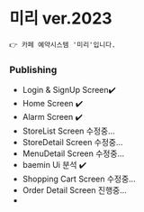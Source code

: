 # 미리 ver.2023

```
👉 카페 예약시스템 '미리'입니다.
```


### Publishing

* Login & SignUp Screen✔️
* Home Screen ✔️
* Alarm Screen ✔️
* StoreList Screen 수정중...
* StoreDetail Screen 수정중...
* MenuDetail Screen 수정중...
 * baemin Ui 분석 ✔️
* Shopping Cart Screen 수정중...
* Order Detail Screen 진행중...
* 
